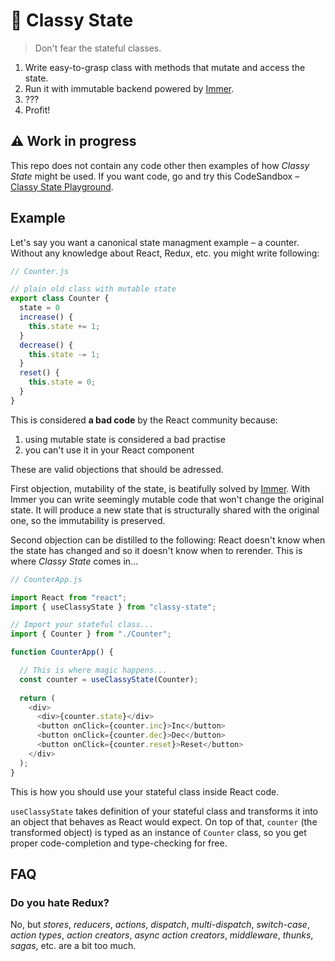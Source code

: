 # :tophat: Classy State

> Don't fear the stateful classes.

1. Write easy-to-grasp class with methods that mutate and access the state.
2. Run it with immutable backend powered by [Immer](https://immerjs.github.io/immer/docs/introduction).
3. ???
4. Profit!

## :warning: Work in progress

This repo does not contain any code other then examples of how *Classy State* might be used. If you want code, go and try this CodeSandbox – [Classy State Playground](https://codesandbox.io/s/new-kwwhp).

## Example

Let's say you want a canonical state managment example – a counter. Without any knowledge about React, Redux, etc. you might write following:

```js
// Counter.js

// plain old class with mutable state
export class Counter {
  state = 0
  increase() {
    this.state += 1;
  }
  decrease() {
    this.state -= 1;
  }
  reset() {
    this.state = 0;
  }
}
```

This is considered **a bad code** by the React community because:

1. using mutable state is considered a bad practise
2. you can't use it in your React component

These are valid objections that should be adressed.

First objection, mutability of the state, is beatifully solved by [Immer](https://immerjs.github.io/immer/docs/introduction). With Immer you can write seemingly mutable code that won't change the original state. It will produce a new state that is structurally shared with the original one, so the immutability is preserved.

Second objection can be distilled to the following: React doesn't know when the state has changed and so it doesn't know when to rerender. This is where *Classy State* comes in...

```js
// CounterApp.js

import React from "react";
import { useClassyState } from "classy-state";

// Import your stateful class...
import { Counter } from "./Counter";

function CounterApp() {

  // This is where magic happens...
  const counter = useClassyState(Counter);
  
  return (
    <div>
      <div>{counter.state}</div>
      <button onClick={counter.inc}>Inc</button>
      <button onClick={counter.dec}>Dec</button>
      <button onClick={counter.reset}>Reset</button>
    </div>
  );
}
```

This is how you should use your stateful class inside React code.

`useClassyState` takes definition of your stateful class and transforms it into an object that behaves as React would expect. On top of that, `counter` (the transformed object) is typed as an instance of `Counter` class, so you get proper code-completion and type-checking for free.

## FAQ

### Do you hate Redux?

No, but *stores*, *reducers*, *actions*, *dispatch*, *multi-dispatch*, *switch-case*, *action types*, *action creators*, *async action creators*, *middleware*, *thunks*, *sagas*, etc. are a bit too much.
